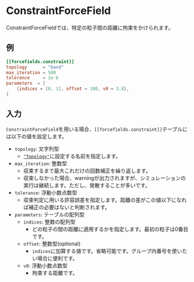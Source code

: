 # ConstraintForceField

ConstraintForceFieldでは、特定の粒子間の距離に拘束をかけられます。

## 例

```toml
[[forcefields.constraint]]
topology      = "bond"
max_iteration = 500
tolerance     = 1e-6
parameters  = [
    {indices = [0, 1], offset = 100, v0 = 3.8},
]
```

## 入力

`ConstraintForceField`を用いる場合、`[[forcefields.constraint]]`テーブルには以下の値を設定します。

- `topology`: 文字列型
  - [`"Topology"`](Topology.md)に設定する名前を指定します。
- `max_iteration`: 整数型
  - 収束するまで最大これだけの回数補正を繰り返します。
  - 収束しなかった場合、warningが出力されますが、シミュレーションの実行は継続します。ただし、発散することが多いです。
- `tolerance`: 浮動小数点数型
  - 収束判定に用いる許容誤差を指定します。距離の差がこの値以下になれば補正の必要はないと判断されます。
- `parameters`: テーブルの配列型
  - `indices`: 整数の配列型
    - どの粒子の間の距離に適用するかを指定します。最初の粒子は0番目です。
  - `offset`: 整数型(optional)
    - `indices`に加算する値です。省略可能です。グループ内番号を使いたい場合に便利です。
  - `v0`: 浮動小数点数型
    - 拘束する距離です。
